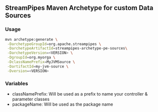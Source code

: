 <!--
  ~ Licensed to the Apache Software Foundation (ASF) under one or more
  ~ contributor license agreements.  See the NOTICE file distributed with
  ~ this work for additional information regarding copyright ownership.
  ~ The ASF licenses this file to You under the Apache License, Version 2.0
  ~ (the "License"); you may not use this file except in compliance with
  ~ the License.  You may obtain a copy of the License at
  ~
  ~    http://www.apache.org/licenses/LICENSE-2.0
  ~
  ~ Unless required by applicable law or agreed to in writing, software
  ~ distributed under the License is distributed on an "AS IS" BASIS,
  ~ WITHOUT WARRANTIES OR CONDITIONS OF ANY KIND, either express or implied.
  ~ See the License for the specific language governing permissions and
  ~ limitations under the License.
  ~
  -->

## StreamPipes Maven Archetype for custom Data Sources

### Usage

```bash
mvn archetype:generate \
 -DarchetypeGroupId=org.apache.streampipes \
 -DarchetypeArtifactId=streampipes-archetype-pe-sources\
 -DarchetypeVersion=<VERSION> \
 -DgroupId=org.myorga \
 -DclassNamePrefix=MyJVMSource \
 -DartifactId=my-jvm-source \
 -Dversion=<VERSION>
```
			
### Variables

* classNamePrefix: Will be used as a prefix to name your controller & parameter classes
* packageName: Will be used as the package name

